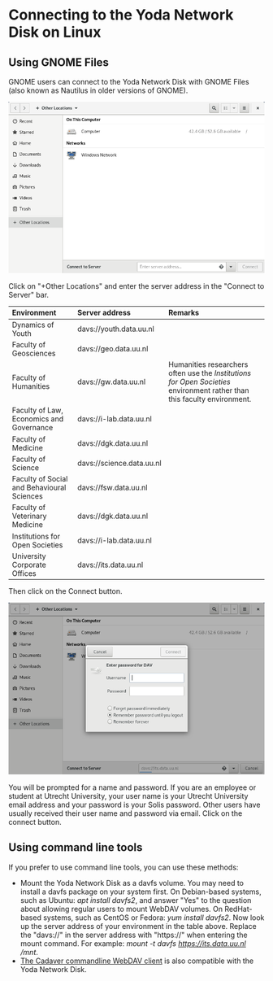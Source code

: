 # Connecting to the Yoda Network Disk on Linux

## Using GNOME Files

GNOME users can connect to the Yoda Network Disk with GNOME Files (also known as Nautilus in older versions of GNOME).

![alt text](screenshots/linux-connect-to-server.png "GNOME Files screenshot")

Click on "+Other Locations" and enter the server address in the "Connect to Server" bar.

| Environment          | Server address | Remarks                  |
|:-------------------- |:------------|:-------------------------|
| Dynamics of Youth    | davs://youth.data.uu.nl | |
| Faculty of Geosciences | davs://geo.data.uu.nl | |
| Faculty of Humanities  | davs://gw.data.uu.nl | Humanities researchers often use the _Institutions for Open Societies_ environment rather than this faculty environment. |
| Faculty of Law, Economics and Governance | davs://i-lab.data.uu.nl | |
| Faculty of Medicine    | davs://dgk.data.uu.nl | |
| Faculty of Science     | davs://science.data.uu.nl | |
| Faculty of Social and Behavioural Sciences | davs://fsw.data.uu.nl | |
| Faculty of Veterinary Medicine | davs://dgk.data.uu.nl | |
| Institutions for Open Societies | davs://i-lab.data.uu.nl | |
| University Corporate Offices    | davs://its.data.uu.nl  | |

Then click on the Connect button.

![alt text](screenshots/linux-enter-password.png "GNOME Files password dialog screenshot")

You will be prompted for a name and password. If you are an employee or student at Utrecht University, your user name is your Utrecht University email address and your password is your Solis password. Other users have usually received their user name and password via email. Click on the connect button.

## Using command line tools

If you prefer to use command line tools, you can use these methods:
- Mount the Yoda Network Disk as a davfs volume. You may need to install a davfs package on your system first. On Debian-based systems, such as Ubuntu: _apt install davfs2_, and answer "Yes" to the question about allowing regular users to mount WebDAV volumes. On RedHat-based systems, such as CentOS or Fedora: _yum install davfs2_. Now look up the server address of your environment in the table above.  Replace the "davs://" in the server address with "https://" when entering the mount command. For example: _mount -t davfs https://its.data.uu.nl /mnt_.
- [The Cadaver commandline WebDAV client](http://www.webdav.org/cadaver/) is also compatible with the Yoda Network Disk.
